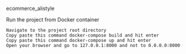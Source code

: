  ecommerce_alistyle

Run the project from Docker container

    Navigate to the project root directory
    Copy paste this command docker-compose build and hit enter
    Copy paste this command docker-compose up and hit enter
    Open your browser and go to 127.0.0.1:8000 and not to 0.0.0.0:8000
